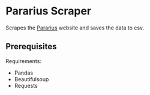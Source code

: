 # Pararius Scraper

Scrapes the [Pararius](https://www.pararius.com/english) website and saves the data to csv.

## Prerequisites

Requirements:

* Pandas
* Beautifulsoup
* Requests
